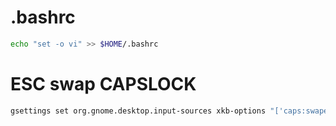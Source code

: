 # .bashrc

```bash
echo "set -o vi" >> $HOME/.bashrc
```

# ESC swap CAPSLOCK

```bash
gsettings set org.gnome.desktop.input-sources xkb-options "['caps:swapescape']"
```
